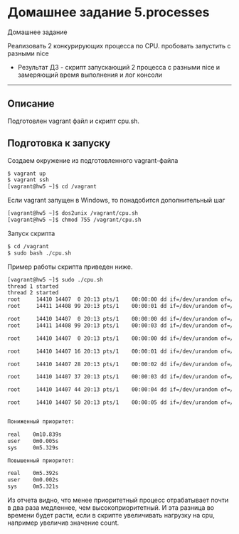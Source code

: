 # Домашнее задание 5.processes
Домашнее задание

Реализовать 2 конкурирующих процесса по CPU. пробовать запустить с разными nice
- Результат ДЗ - скрипт запускающий 2 процесса с разными nice и замеряющий время выполнения и лог консоли 

---
## Описание 
Подготовлен vagrant файл и скрипт cpu.sh.

## Подготовка к запуску

Создаем окружение из подготовленного vagrant-файла

```bash
$ vagrant up
$ vagrant ssh
[vagrant@hw5 ~]$ cd /vagrant 
```

Если vagrant запущен в Windows, то понадобится дополнительный шаг
```bash
[vagrant@hw5 ~]$ dos2unix /vagrant/cpu.sh
[vagrant@hw5 ~]$ chmod 755 /vagrant/cpu.sh
```

Запуск скрипта
```bash
$ cd /vagrant
$ sudo bash ./cpu.sh
```

Пример работы скрипта приведен ниже.

```bash
[vagrant@hw5 ~]$ sudo ./cpu.sh
thread 1 started
thread 2 started
root     14410 14407  0 20:13 pts/1    00:00:00 dd if=/dev/urandom of=/dev/null count=1000 bs=1M
root     14411 14408 99 20:13 pts/1    00:00:01 dd if=/dev/urandom of=/dev/null count=1000 bs=1M

root     14410 14407  0 20:13 pts/1    00:00:00 dd if=/dev/urandom of=/dev/null count=1000 bs=1M
root     14411 14408 99 20:13 pts/1    00:00:03 dd if=/dev/urandom of=/dev/null count=1000 bs=1M

root     14410 14407  0 20:13 pts/1    00:00:00 dd if=/dev/urandom of=/dev/null count=1000 bs=1M

root     14410 14407 16 20:13 pts/1    00:00:01 dd if=/dev/urandom of=/dev/null count=1000 bs=1M

root     14410 14407 28 20:13 pts/1    00:00:02 dd if=/dev/urandom of=/dev/null count=1000 bs=1M

root     14410 14407 37 20:13 pts/1    00:00:03 dd if=/dev/urandom of=/dev/null count=1000 bs=1M

root     14410 14407 44 20:13 pts/1    00:00:04 dd if=/dev/urandom of=/dev/null count=1000 bs=1M

root     14410 14407 50 20:13 pts/1    00:00:05 dd if=/dev/urandom of=/dev/null count=1000 bs=1M


Пониженный приоритет:

real    0m10.839s
user    0m0.005s
sys     0m5.329s

Повышенный приоритет:

real    0m5.392s
user    0m0.002s
sys     0m5.321s

```

Из отчета видно, что менее приоритетный процесс отрабатывает почти в два раза медленнее, чем высокоприоритетный. 
И эта разница во времени будет расти, если в скрипте увеличивать нагрузку на cpu, например увеличив значение count.

